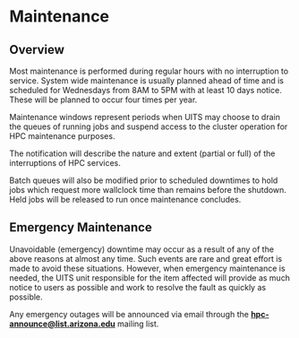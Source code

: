 # Maintenance

## Overview
Most maintenance is performed during regular hours with no interruption to service.  System wide maintenance is usually planned ahead of time and is scheduled for Wednesdays from 8AM to 5PM with at least 10 days notice.  These will be planned to occur four times per year.

Maintenance windows represent periods when UITS may choose to drain the queues of running jobs and suspend access to the cluster operation for HPC maintenance purposes.

The notification will describe the nature and extent (partial or full) of the interruptions of HPC services. 

Batch queues will also be modified prior to scheduled downtimes to hold jobs which request more wallclock time than remains before the shutdown. Held jobs will be released to run once maintenance concludes.

## Emergency Maintenance
Unavoidable (emergency) downtime may occur as a result of any of the above reasons at almost any time. Such events are rare and great effort is made to avoid these situations. However, when emergency maintenance is needed, the UITS unit responsible for the item affected will provide as much notice to users as possible and work to resolve the fault as quickly as possible.

Any emergency outages will be announced via email through the **hpc-announce@list.arizona.edu** mailing list. 
